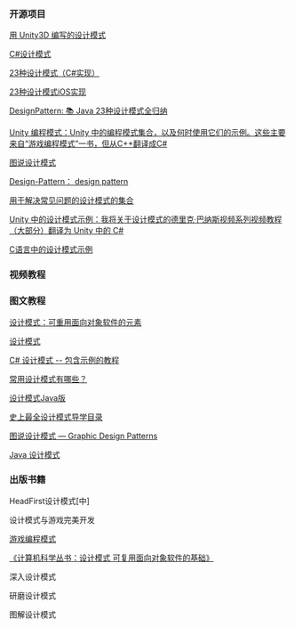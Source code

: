 ### 开源项目

[用 Unity3D 编写的设计模式](https://github.com/QianMo/Unity-Design-Pattern)

[C#设计模式](https://github.com/sheng-jie/Design-Pattern)

[23种设计模式（C#实现）](https://github.com/EdisonChou/DesignPattern.Samples.CSharp)

[23种设计模式iOS实现](https://github.com/huang303513/Design-Pattern-For-iOS)

[DesignPattern: 📚 Java 23种设计模式全归纳 ](https://github.com/youlookwhat/DesignPattern)

[Unity 编程模式：Unity 中的编程模式集合，以及何时使用它们的示例。这些主要来自“游戏编程模式”一书，但从C++翻译成C# ](https://github.com/Habrador/Unity-Programming-Patterns)

[ 图说设计模式 ](https://github.com/me115/design_patterns)

[Design-Pattern： design pattern ](https://github.com/AlfredTheBest/Design-Pattern)

[用于解决常见问题的设计模式的集合](https://github.com/ExtendRealityLtd/Zinnia.Unity)

[Unity 中的设计模式示例：我将关于设计模式的德里克·巴纳斯视频系列视频教程（大部分）翻译为 Unity 中的 C#](https://github.com/marwie/Design-Patterns-in-Unity-Example)

[C语言中的设计模式示例](https://github.com/abishekaditya/DesignPatterns)



### 视频教程



### 图文教程

[设计模式：可重用面向对象软件的元素](https://www.amazon.com/Design-Patterns-Elements-Reusable-Object-Oriented/dp/0201633612/ref=sr_1_1?ie=UTF8&qid=1476338345&sr=8-1&keywords=design+patterns)

[设计模式 ](https://sourcemaking.com/design_patterns)

[C# 设计模式 -- 包含示例的教程 ](https://www.dofactory.com/net/design-patterns)

[常用设计模式有哪些？](https://refactoringguru.cn/design-patterns)

[设计模式Java版](https://gof.quanke.name/)

[史上最全设计模式导学目录](https://blog.csdn.net/lovelion/article/details/17517213)

[图说设计模式 — Graphic Design Patterns ](https://design-patterns.readthedocs.io/zh_CN/latest/index.html)

[Java 设计模式](https://blog.csdn.net/lmj623565791/category_2206597.html)



### 出版书籍

HeadFirst设计模式[中]

设计模式与游戏完美开发

[游戏编程模式 ](http://gameprogrammingpatterns.com/)

[《计算机科学丛书：设计模式 可复用面向对象软件的基础》](https://www.amazon.cn/计算机科学丛书-设计模式-可复用面向对象软件的基础-Erich-Gamma/dp/B001130JN8/ref=sr_1_1?ie=UTF8&qid=1476338390&sr=8-1&keywords=设计模式)

深入设计模式

研磨设计模式

图解设计模式